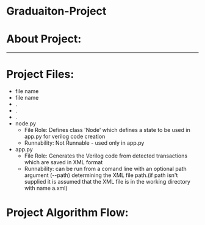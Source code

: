 # Graduaiton-Project
# About Project:
----------------------------

# Project Files:
* file name
* file name
* .
* .
* .
* node.py
  * File Role: Defines class 'Node' which defines a state to be used in app.py for verilog code creation
  * Runnability: Not Runnable - used only in app.py
* app.py
  * File Role: Generates the Verilog code from detected transactions which are saved in XML format
  * Runnability: can be run from a comand line with an optional path argument (--path) determining the XML file path.(if path isn't supplied it is assumed that the XML file is in the working directory with name a.xml)
  
# Project Algorithm Flow:
